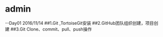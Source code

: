 # admin
--Day01   2016/11/14
 ##1.Git ,TortoiseGit安装
 ##2.GitHub团队组织创建，项目创建
 ##3.Git Clone、commit、pull、push操作

